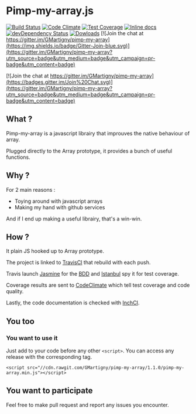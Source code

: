 # Pimp-my-array.js
[![Build Status](https://travis-ci.org/GMartigny/pimp-my-natives.svg?branch=master)](https://travis-ci.org/GMartigny/pimp-my-natives)
[![Code Climate](https://codeclimate.com/github/GMartigny/pimp-my-array/badges/gpa.svg)](https://codeclimate.com/github/GMartigny/pimp-my-array)
[![Test Coverage](https://codeclimate.com/github/GMartigny/pimp-my-array/badges/coverage.svg)](https://codeclimate.com/github/GMartigny/pimp-my-array/coverage)
[![Inline docs](http://inch-ci.org/github/GMartigny/pimp-my-array.svg?branch=master)](http://inch-ci.org/github/GMartigny/pimp-my-array)
[![devDependency Status](https://david-dm.org/GMartigny/pimp-my-array/dev-status.svg)](https://david-dm.org/GMartigny/pimp-my-array#info=devDependencies)
[![Dowloads](https://img.shields.io/github/downloads/GMartigny/pimp-my-array/latest/total.svg)](https://github.com/GMartigny/pimp-my-natives/releases/latest)
[![Join the chat at https://gitter.im/GMartigny/pimp-my-array](https://img.shields.io/badge/Gitter-Join-blue.svg)](https://gitter.im/GMartigny/pimp-my-array?utm_source=badge&utm_medium=badge&utm_campaign=pr-badge&utm_content=badge)

[![Join the chat at https://gitter.im/GMartigny/pimp-my-array](https://badges.gitter.im/Join%20Chat.svg)](https://gitter.im/GMartigny/pimp-my-array?utm_source=badge&utm_medium=badge&utm_campaign=pr-badge&utm_content=badge)

## What ?
Pimp-my-array is a javascript librairy that improuves the native behaviour of array.

Plugged directly to the Array prototype, it provides a bunch of useful functions.

## Why ?
For 2 main reasons :
 - Toying around with javascript arrays
 - Making my hand with github services

And if I end up making a useful librairy, that's a win-win.

## How ?
It plain JS hooked up to Array prototype.

The project is linked to [TravisCI](https://travis-ci.org) that rebuild with each push.

Travis launch [Jasmine](http://jasmine.github.io/) for the [BDD](https://fr.wikipedia.org/wiki/Behavior_Driven_Development) and [Istanbul](https://github.com/gotwarlost/istanbul) spy it for test coverage.

Coverage results are sent to [CodeClimate](https://codeclimate.com) which tell test coverage and code quality.

Lastly, the code documentation is checked with [InchCI](http://inch-ci.org).

## You too
### You want to use it
Just add to your code before any other `<script>`. You can access any release with the corresponding tag.

    <script src="//cdn.rawgit.com/GMartigny/pimp-my-array/1.1.0/pimp-my-array.min.js"></script>

## You want to participate
Feel free to make pull request and report any issues you encounter.
